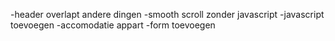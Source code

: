 -header overlapt andere dingen
-smooth scroll zonder javascript
-javascript toevoegen
-accomodatie appart
-form toevoegen